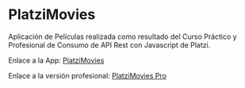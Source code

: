# PlatziMovies
Aplicación de Películas realizada como resultado del Curso Práctico y Profesional de Consumo de API Rest con Javascript de Platzi.

Enlace a la App: [PlatziMovies](https://v-miguel-v.github.io/PlatziMovies/)

Enlace a la versión profesional: [PlatziMovies Pro](https://v-miguel-v.github.io/PlatziMovies/Profesional%20Edition/)
